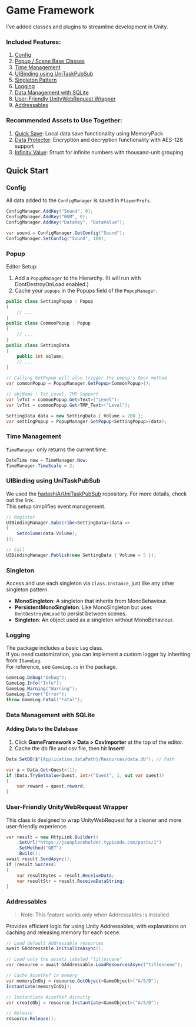 # Game Framework

I’ve added classes and plugins to streamline development in Unity.

### Included Features:

1. [Config](https://github.com/achieveonepark/GameFramework?tab=readme-ov-file#config)
2. [Popup / Scene Base Classes](https://github.com/achieveonepark/GameFramework?tab=readme-ov-file#popup)
3. [Time Management](https://github.com/achieveonepark/GameFramework?tab=readme-ov-file#time-management)
4. [UIBinding using UniTaskPubSub](https://github.com/achieveonepark/GameFramework?tab=readme-ov-file#uibinding-using-unitaskpubsub)
5. [Singleton Pattern](https://github.com/achieveonepark/GameFramework?tab=readme-ov-file#singleton)
6. [Logging](https://github.com/achieveonepark/GameFramework?tab=readme-ov-file#logging)
7. [Data Management with SQLite](https://github.com/achieveonepark/GameFramework?tab=readme-ov-file#data-management-with-sqlite)
8. [User-Friendly UnityWebRequest Wrapper](https://github.com/achieveonepark/GameFramework?tab=readme-ov-file#user-friendly-unitywebrequest-wrapper)
9. [Addressables](https://github.com/achieveonepark/GameFramework?tab=readme-ov-file#addressables)


### Recommended Assets to Use Together:
1. [Quick Save](https://github.com/achieveonepark/quicksave): Local data save functionality using MemoryPack
2. [Data Protector](https://github.com/achieveonepark/dataprotector): Encryption and decryption functionality with AES-128 support
3. [Infinity Value](https://github.com/achieveonepark/infinityValue): Struct for infinite numbers with thousand-unit grouping

## Quick Start

### Config
All data added to the `ConfigManager` is saved in `PlayerPrefs`.

```csharp
ConfigManager.AddKey("Sound", 0);
ConfigManager.AddKey("BGM", 0);
ConfigManager.AddKey("DataKey", "DataValue");

var sound = ConfigManager.GetConfig("Sound");
ConfigManager.SetConfig("Sound", 100);
```

### Popup
Editor Setup:

1. Add a `PopupManager` to the Hierarchy. (It will run with DontDestroyOnLoad enabled.)
2. Cache your `popups` in the Popups field of the `PopupManager`.

```csharp
public class SettingPopup : Popup
{
    // ...
}
public class CommonPopup : Popup
{
    // ...
}
public class SettingData
{
    public int Volume;
    // ...
}

// Calling GetPopup will also trigger the popup's Open method.
var commonPopup = PopupManager.GetPopup<CommonPopup>();

// objName : Txt_Level, TMP Support
var lvTxt = commonPopup.Get<Text>("Level");
var lvTxt = commonPopup.Get<TMP_Text>("Level"); 

SettingData data = new SettingData { Volume = 200 };
var settingPopup = PopupManager.GetPopup<SettingPopup>(data);
```

### Time Management
`TimeManager` only returns the current time.

```csharp
DateTime now = TimeManager.Now;
TimeManager.TimeScale = 2;
```

### UIBinding using UniTaskPubSub

We used the [hadashiA/UniTaskPubSub](https://github.com/hadashiA/UniTaskPubSub) repository. For more details, check out the link.<br> This setup simplifies event management.

```csharp
// Register
UIBindingManager.Subscribe<SettingData>(data =>
{
    SetVolume(data.Volume);
});

// Call
UIBindingManager.Publish(new SettingData { Volume = 5 });
```

### Singleton

Access and use each singleton via `Class.Instance`, just like any other singleton pattern.

- **MonoSingleton**: A singleton that inherits from MonoBehaviour.
- **PersistentMonoSingleton**: Like MonoSingleton but uses `DontDestroyOnLoad` to persist between scenes.
- **Singleton**: An object used as a singleton without MonoBehaviour.

### Logging

The package includes a basic `Log` class.<br> If you need customization, you can implement a custom logger by inheriting from `IGameLog`.<br> For reference, see `GameLog.cs` in the package.

```csharp
GameLog.Debug("Debug");
GameLog.Info("Info");
GameLog.Warning("Warning");
GameLog.Error("Error");
throw GameLog.Fatal("Fatal");
```

### Data Management with SQLite

#### Adding Data to the Database

1. Click **GameFramework > Data > CsvImporter** at the top of the editor.
2. Cache the db file and csv file, then hit **Insert!**

```csharp
Data.SetDB($"{Application.dataPath}/Resources/data.db"); // Path

var a = Data.Get<Quest>(1);
if (Data.TryGetValue<Quest, int>("Quest", 1, out var quest))
{
    var reward = quest.reward;
}
```

### User-Friendly UnityWebRequest Wrapper

This class is designed to wrap UnityWebRequest for a cleaner and more user-friendly experience.

```csharp
var result = new HttpLink.Builder()
    .SetUrl("https://jsonplaceholder.typicode.com/posts/1")
    .SetMethod("GET")
    .Build();
await result.SendAsync();
if (result.Success)
{
    var resultBytes = result.ReceiveData;
    var resultStr = result.ReceiveDataString;
}
```

### Addressables

>Note: This feature works only when Addressables is installed.

Provides efficient logic for using Unity Addressables, with explanations on caching and releasing memory for each scene.

```csharp
// Load default Addressable resources
await GAddressable.InitializeAsync();

// Load only the assets labeled "titlescene"
var resource = await GAddressable.LoadResourcesAsync("titlescene");

// Cache AssetRef in memory
var memoryInObj = resource.GetObject<GameObject>("A/S/D");
Instantiate(memoryInObj);

// Instantiate AssetRef directly
var createObj = resource.Instantiate<GameObject>("A/S/D");

// Release
resource.Release();

```

